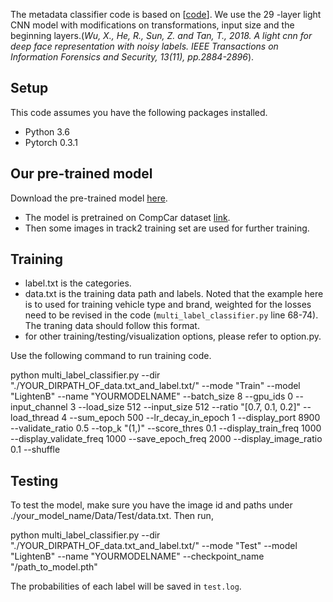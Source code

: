 The metadata classifier code is based on \[[code](https://github.com/pangwong/pytorch-multi-label-classifier)\]. We use the 29 -layer light CNN model with modifications on transformations, input size and the beginning layers.(*Wu, X., He, R., Sun, Z. and Tan, T., 2018. A light cnn for deep face representation with noisy labels. IEEE Transactions on Information Forensics and Security, 13(11), pp.2884-2896*).

## Setup

This code assumes you have the following packages installed.
- Python 3.6
- Pytorch 0.3.1

## Our pre-trained model

Download the pre-trained model [here](https://drive.google.com/file/d/1Y5PImJhJ52G0phvQzSgIuh7-1RKrxfF7/view?usp=sharing).
- The model is pretrained on CompCar dataset [link](http://mmlab.ie.cuhk.edu.hk/datasets/comp_cars/index.html).
- Then some images in track2 training set are used for further training. 

## Training

- label.txt is the categories.
- data.txt is the training data path and labels. Noted that the example here is to used for training vehicle type and brand, weighted for the losses need to be revised in the code (`multi_label_classifier.py` line 68-74). The traning data should follow this format.
- for other training/testing/visualization options, please refer to option.py.

Use the following command to run training code.

python multi_label_classifier.py --dir "./YOUR_DIRPATH_OF_data.txt_and_label.txt/" --mode "Train" --model "LightenB" --name "YOURMODELNAME" --batch_size 8 --gpu_ids 0 --input_channel 3 --load_size 512 --input_size 512 --ratio "[0.7, 0.1, 0.2]" --load_thread 4 --sum_epoch 500 --lr_decay_in_epoch 1 --display_port 8900 --validate_ratio 0.5 --top_k "(1,)" --score_thres 0.1 --display_train_freq 1000 --display_validate_freq 1000 --save_epoch_freq 2000  --display_image_ratio 0.1 --shuffle 


## Testing

To test the model, make sure you have the image id and paths under ./your_model_name/Data/Test/data.txt. Then run, 

python multi_label_classifier.py --dir "./YOUR_DIRPATH_OF_data.txt_and_label.txt/" --mode "Test" --model "LightenB" --name "YOURMODELNAME"  --checkpoint_name "/path_to_model.pth"


The probabilities of each label will be saved in `test.log`.


